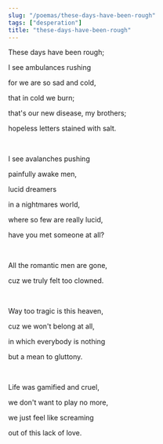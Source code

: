 ```yaml
---
slug: "/poemas/these-days-have-been-rough"
tags: ["desperation"]
title: "these-days-have-been-rough"
---
```

These days have been rough;

I see ambulances rushing

for we are so sad and cold,

that in cold we burn;

that's our new disease, my brothers;

hopeless letters stained with salt.

&nbsp;

I see avalanches pushing

painfully awake men,

lucid dreamers

in a nightmares world,

where so few are really lucid,

have you met someone at all?

&nbsp;

All the romantic men are gone,

cuz we truly felt too clowned.

&nbsp;

Way too tragic is this heaven,

cuz we won't belong at all,

in which everybody is nothing 

but a mean to gluttony.

&nbsp;

Life was gamified and cruel,

we don't want to play no more,

we just feel like screaming

out of this lack of love.